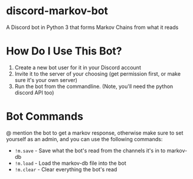 # discord-markov-bot
A Discord bot in Python 3 that forms Markov Chains from what it reads

# How Do I Use This Bot?

1) Create a new bot user for it in your Discord account
2) Invite it to the server of your choosing (get permission first, or make sure it's your own server)
3) Run the bot from the commandline. (Note, you'll need the python discord API too)

# Bot Commands
@ mention the bot to get a markov response, otherwise make sure to set yourself as an admin, and you can use the following commands:

- `!m.save` - Save what the bot's read from the channels it's in to markov-db
- `!m.load` - Load the markov-db file into the bot
- `!m.clear` - Clear everything the bot's read
